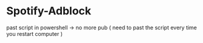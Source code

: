 # Spotify-Adblock
past script in powershell -> no more pub ( need to past the script every time you restart computer )
